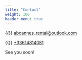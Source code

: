 ```yaml
---
title: "Contact"
weight: 100
header_menu: true
---
```


{{<icon class="fa fa-envelope">}}&nbsp;[abcannes_rental@outlook.com](mailto:abcannes_rental@outlook.com)

{{<icon class="fa fa-whatsapp">}}&nbsp;[+33614814081](tel:+33614814081)

See you soon!
